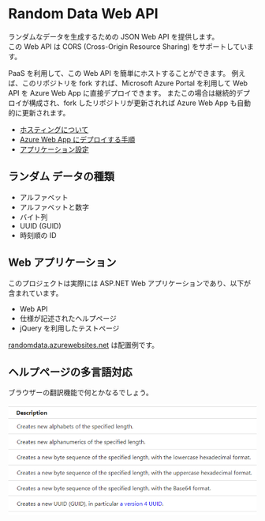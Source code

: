 # Random Data Web API
ランダムなデータを生成するための JSON Web API を提供します。  
この Web API は CORS (Cross-Origin Resource Sharing) をサポートしています。

PaaS を利用して、この Web API を簡単にホストすることができます。
例えば、このリポジトリを fork すれば、Microsoft Azure Portal を利用して Web API を Azure Web App に直接デプロイできます。
またこの場合は継続的デプロイが構成され、fork したリポジトリが更新されれば Azure Web App も自動的に更新されます。

- [ホスティングについて](Hosting.md)
- [Azure Web App にデプロイする手順](Deployment.md)
- [アプリケーション設定](AppSettings.md)

## ランダム データの種類
- アルファベット
- アルファベットと数字
- バイト列
- UUID (GUID)
- 時刻順の ID

## Web アプリケーション
このプロジェクトは実際には ASP.NET Web アプリケーションであり、以下が含まれています。
- Web API
- 仕様が記述されたヘルプページ
- jQuery を利用したテストページ

[randomdata.azurewebsites.net](https://randomdata.azurewebsites.net/) は配置例です。

## ヘルプページの多言語対応
ブラウザーの翻訳機能で何とかなるでしょう。

![](images/Help-Translation.gif)
